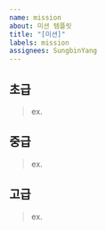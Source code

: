 ```yaml
---
name: mission
about: 미션 템플릿
title: "[미션]"
labels: mission
assignees: SungbinYang
---
```


## 초급

> ex.

## 중급

> ex.

## 고급

> ex.
